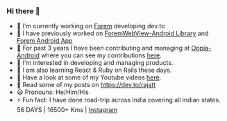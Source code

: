 ### Hi there 👋

- 🌱 I'm currently working on [Forem](https://github.com/forem/forem) developing dev.to
- 🚀 I have previously worked on [ForemWebView-Android Library](https://github.com/forem/ForemWebView-android) and [Forem Android App](https://play.google.com/store/apps/details?id=com.forem.android)
- 👯 For past 3 years I have been contributing and managing at [Oppia-Android](https://github.com/oppia/oppia-android) where you can see my contributions [here](https://github.com/oppia/oppia-android/graphs/contributors).
- 🤔 I'm interested in developing and managing products.
- 💬 I am also learning React & Ruby on Rails these days.
- :movie_camera: Have a look at some of my Youtube videos [here](https://www.youtube.com/channel/UC0iJuDcwwuipQ-gwlE2vjzw).
- :book: Read some of my posts on https://dev.to/rajatt
- 😃 Pronouns: He/Him/His
- ⚡ Fun fact: I have done road-trip across India covering all indian states. 56 DAYS | 16500+ Kms | [Instagram](https://www.instagram.com/stories/highlights/17992782703435764/)  

